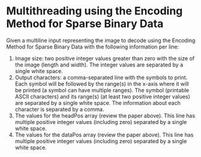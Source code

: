 # Multithreading using the Encoding Method for Sparse Binary Data

Given a multiline input representing the image to decode using the Encoding Method for Sparse Binary Data with the following information per line:
1. Image size: two positive integer values greater than zero with the size of the image (length and width). The integer values are separated by a single white space.
2. Output characters: a comma-separated line with the symbols to print. Each symbol will be followed by the range(s) in the x-axis where it will be printed (a symbol can have multiple ranges). The symbol (printable ASCII characters) and its range(s) (at least two positive integer values) are separated by a single white space. The information about each character is separated by a comma.
3. The values for the headPos array (review the paper above). This line has multiple positive integer values (including zero)
separated by a single white space.
4. The values for the dataPos array (review the paper above). This line has multiple positive integer values (including zero) separated by a single white space.
